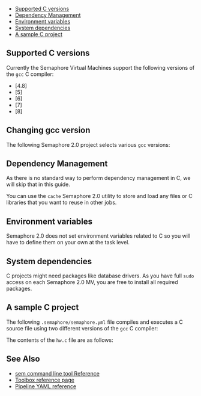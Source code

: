 
* [Supported C versions](#supported-c-versions)
* [Dependency Management](#dependency-management)
* [Environment variables](#environment-variables)
* [System dependencies](#system-dependencies)
* [A sample C project](#a-sample-c-project)


## Supported C versions

Currently the Semaphore Virtual Machines support the following versions of the
`gcc` C compiler:

* [4.8]
* [5]
* [6]
* [7]
* [8]

## Changing gcc version

The following Semaphore 2.0 project selects various `gcc` versions:



## Dependency Management

As there is no standard way to perform dependency management in C, we will skip
that in this guide.

You can use the `cache` Semaphore 2.0 utility to store and load any files or C
libraries that you want to reuse in other jobs.

## Environment variables

Semaphore 2.0 does not set environment variables related to C so you will have
to define them on your own at the task level.

## System dependencies

C projects might need packages like database drivers. As you have full `sudo`
access on each Semaphore 2.0 MV, you are free to install all required packages.

## A sample C project

The following `.semaphore/semaphore.yml` file compiles and executes a C source
file using two different versions of the `gcc` C compiler:


The contents of the `hw.c` file are as follows:


## See Also

* [sem command line tool Reference](https://docs.semaphoreci.com/article/53-sem-reference)
* [Toolbox reference page](https://docs.semaphoreci.com/article/54-toolbox-reference)
* [Pipeline YAML reference](https://docs.semaphoreci.com/article/50-pipeline-yaml)
